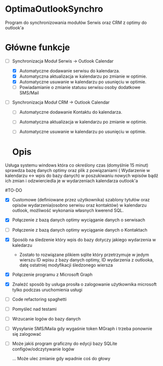 # OptimaOutlookSynchro

Program do synchronizowania modułów Serwis oraz CRM z optimy do outlook'a

# Główne funkcje

- [ ] Synchronizacja Moduł Serwis -> Outlook Calendar

  - [x] Automatyczne dodawanie serwisu do kalendarza.
  - [x] Automatyczna aktualizacja w kalendarzu po zmianie w optimie.
  - [x] Automatyczne usuwanie w kalendarzu po usunięciu w optimie.
  - [ ] Powiadamianie o zmianie statusu serwisu osoby dodatkowe SMS/Mail
  
- [ ] Synchronizacja Moduł CRM -> Outlook Calendar

  - [ ] Automatyczne dodawanie Kontaktu do kalendarza.
  - [ ] Automatyczna aktualizacja w kalendarzu po zmianie w optimie.
  - [ ] Automatyczne usuwanie w kalendarzu po usunięciu w optimie.
  

  
  # Opis
 
 Usługa systemu windows która co określony czas (domyślnie 15 minut) sprawdza bazę danych optimy oraz plik z powiązaniami ( Wydarzenie w kalendarzu <-> wpis do bazy danych) w poszukiwaniu nowych wpisów bądź ich zmian i odzwierciedla je w wydarzeniach kalendarza outlook'a
 
 
 #TO-DO
- [x] Customowe (definiowane przez użytkownika) szablony tytułów oraz opisów wydarzenia(osobno serwisu oraz kontaktów) w kalendarzu outlook, możliwość wykonania własnych kwerend SQL.
- [x] Połączenie z bazą danych optimy wyciąganie danych o serwisach
- [ ] Połączenie z bazą danych optimy wyciąganie danych o Kontaktach
- [x] Sposób na śledzenie który wpis do bazy dotyczy jakiego wydarzenia w kaledarzu
  - Zostało to rozwiązane plikiem sqlite który przetrzymuje w jedym wierszu ID wpisu z bazy danych optimy, ID wydarzenia z outlooka, datę ostatniej modyfikacji śledzonego wiersza
- [x] Połączenie programu z Microsoft Graph
- [x] Znaleźć sposób by usługa prosiła o zalogowanie użytkownika microsoft tylko podczas uruchomienia usługi
- [ ] Code refactoring spaghetti
- [ ] Pomyśleć nad testami
- [ ] Wrzucanie logów do bazy danych
- [ ] Wysyłanie SMS/Maila gdy wygaśnie token MGraph i trzeba ponownie się zalogować
- [ ] Może jakiś program graficzny do edycji bazy SQLite configów/odczytywanie logów

  ... Może ulec zmianie gdy wpadnie coś do głowy
